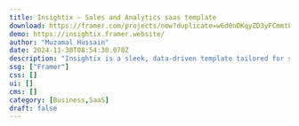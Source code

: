 ```yaml
---
title: Insightix — Sales and Analytics saas template
download: https://framer.com/projects/new?duplicate=w6d0nOKqyZD3yFCmmtLh&via=muzamal32&duplicateType=siteTemplate
demo: https://insightix.framer.website/
author: "Muzamal Hussain"
date: 2024-11-30T08:54:30.070Z
description: "Insightix is a sleek, data-driven template tailored for sales and analytics platforms. Designed to simplify data visualization, it seamlessly supports businesses in making smarter decisions with impactful insights."
ssg: ["Framer"]
css: []
ui: []
cms: []
category: [Business,SaaS]
draft: false
---
```

